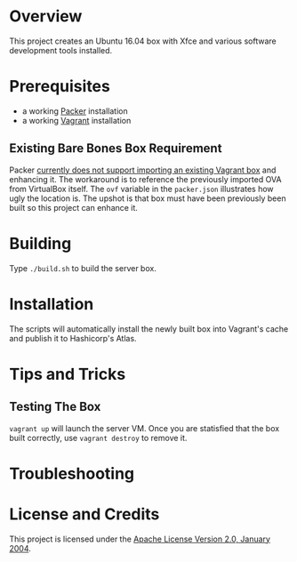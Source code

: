 # Overview
This project creates an Ubuntu 16.04 box with Xfce and various software development
tools installed.

# Prerequisites
* a working [Packer](https://www.packer.io/) installation
* a working [Vagrant](https://www.vagrantup.com/) installation

## Existing Bare Bones Box Requirement
Packer [currently does not support importing an existing Vagrant box](https://github.com/mitchellh/packer/issues/869) and enhancing it.
The workaround is to reference the previously imported OVA from VirtualBox itself.  The `ovf` variable in the `packer.json` illustrates
how ugly the location is.  The upshot is that box must have been previously been built so this project can enhance it.

# Building
Type `./build.sh` to build the server box.

# Installation
The scripts will automatically install the newly built box into Vagrant's cache
and publish it to Hashicorp's Atlas.

# Tips and Tricks

## Testing The Box
`vagrant up` will launch the server VM.
Once you are statisfied that the box built correctly, use `vagrant destroy` to remove it.

# Troubleshooting

# License and Credits
This project is licensed under the [Apache License Version 2.0, January 2004](http://www.apache.org/licenses/).
